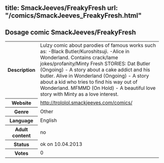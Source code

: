 title: SmackJeeves/FreakyFresh
url: "/comics/SmackJeeves_FreakyFresh.html"
---
Dosage comic SmackJeeves/FreakyFresh
-----------------------------------------

<table class="comicinfo">
<tr>
<th>Description</th><td>Lulzy comic about parodies of famous works such as: -Black Butler/Kuroshitsuji. -Alice in Wonderland. Contains crack/lame jokes/profanity/Minty Fresh STORIES: Dat Butler (Ongoing) - A story about a cake addict and his butler. Alive in Wonderland (Ongoing) - A story about a kid who tries to find his way out of Wonderland. MFMMD (On Hold) - A beautiful love story with Minty as a love interest.</td>
</tr>
<tr>
<th>Website</th><td><a href="http://trololol.smackjeeves.com/comics/">http://trololol.smackjeeves.com/comics/</a></td>
</tr>
<tr>
<th>Genre</th><td>Other</td>
</tr>
<tr>
<th>Language</th><td>English</td>
</tr>
<tr>
<th>Adult content</th><td>no</td>
</tr>
<tr>
<th>Status</th><td>ok on 10.04.2013</td>
</tr>
<tr>
<th>Votes</th><td>0</div></td>
</tr>
</table>

